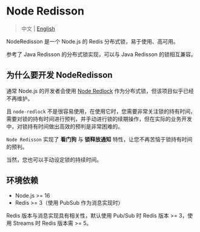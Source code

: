 # Node Redisson

> 中文 | [English](README.md)

NodeRedisson 是一个 Node.js 的 Redis 分布式锁，易于使用、高可用。

参考了 Java Redisson 的分布式锁实现，可以与 Java Redisson 的锁相互兼容。

## 为什么要开发 NodeRedisson

通常 Node.js 的开发者会使用 [Node Redlock](https://github.com/mike-marcacci/node-redlock) 作为分布式锁，但该项目似乎已经不再维护。

且 `node-redlock` 不是很容易使用，在使用它时，您需要非常关注锁的持有时间，需要对锁的持有时间进行预判，并手动进行锁的续期操作，但在实际的业务开发中，对锁持有时间做出高效的预判是非常困难的。

`Node Redisson` 实现了 **看门狗** 与 **锁释放通知** 特性，让您不再苦恼于锁持有时间的预判。

当然，您也可以手动设定锁的持续时间。

## 环境依赖

- Node.js >= 16
- Redis >= 3（使用 PubSub 作为消息实现时）

Redis 版本与消息实现具有相关性，默认使用 Pub/Sub 时 Redis 版本 >= 3，使用 Streams 时 Redis 版本需 >= 5。
